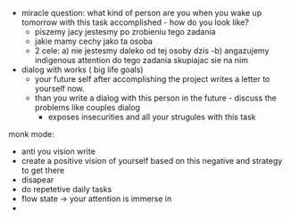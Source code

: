 - miracle question: what kind of person are you when you wake up tomorrow with this task accomplished - how do you look like?
	- piszemy jacy jestesmy po zrobieniu tego zadania 
	- jakie mamy cechy jako ta osoba 
	- 2 cele: a) nie jestesmy daleko od tej osoby dzis
		-b) angazujemy indigenous attention do tego zadania skupiajac sie na nim
- dialog with works ( big life goals)
	- your future self after accomplishing the project writes a letter to yourself now. 
	- than you write a dialog with this person in the future - discuss the problems like couples dialog 
		- exposes insecurities and all your strugules with this task


monk mode:
- anti you vision write
- create a positive vision of yourself based on this negative and strategy to get there
- disapear
- do repetetive daily tasks
- flow state -> your attention is immerse in
- 